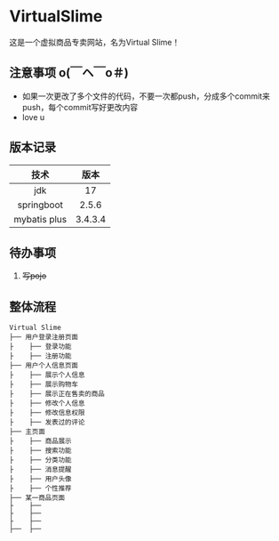# VirtualSlime
这是一个虚拟商品专卖网站，名为Virtual Slime！

## 注意事项 o(￣ヘ￣o＃)
+ 如果一次更改了多个文件的代码，不要一次都push，分成多个commit来push，每个commit写好更改内容
+ love u

## 版本记录
|技术|版本|
|:-:|:-:|
|jdk|17|
|springboot|2.5.6|
|mybatis plus|3.4.3.4|

## 待办事项
1. ~~写pojo~~

## 整体流程
```
Virtual Slime
├── 用户登录注册页面
├    ├── 登录功能
├    ├── 注册功能
├── 用户个人信息页面
├    ├── 展示个人信息
├    ├── 展示购物车
├    ├── 展示正在售卖的商品
├    ├── 修改个人信息
├    ├── 修改信息权限
├    ├── 发表过的评论
├── 主页面
├    ├── 商品展示
├    ├── 搜索功能
├    ├── 分类功能
├    ├── 消息提醒
├    ├── 用户头像
├    ├── 个性推荐
├── 某一商品页面
├    ├── 
├    ├── 
├    ├── 
├──  ├── 
```
